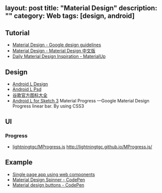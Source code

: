 layout: post
title: "Material Design"
description: ""
category: Web
tags: [design, android]
---

## Tutorial

- [Material Design - Google design guidelines](https://www.google.com/design/spec/material-design/introduction.html)
- [Material Design - Material Design 中文版](http://design.1sters.com/)
- [Daily Material Design Inspiration - MaterialUp](http://www.materialup.com/designs)

## Design

- [Android L Design](http://pan.baidu.com/s/1hq3OTIc#dir)
- [Android L Psd](http://pan.baidu.com/s/1i30yRat)
- [谷歌官方图标大全](http://pan.baidu.com/s/1dDu1AJR#dir)
- [Android L for Sketch 3](http://pan.baidu.com/s/1pJG1Tft)
 Material Progress —Google Material Design Progress linear bar. By using CSS3 <and vanilla JavaScript.>
## UI

### Progress

- [lightningtgc/MProgress.js](https://github.com/lightningtgc/mprogress.js/) <http://lightningtgc.github.io/MProgress.js/>

## Example

- [Single page app using web components](http://polymer-change.appspot.com/demos/spa.html#one)
- [Material Design Spinner - CodePen](http://codepen.io/mrrocks/pen/EiplA)
- [Material design buttons - CodePen](http://codepen.io/Fischaela/pen/ahgIy)


